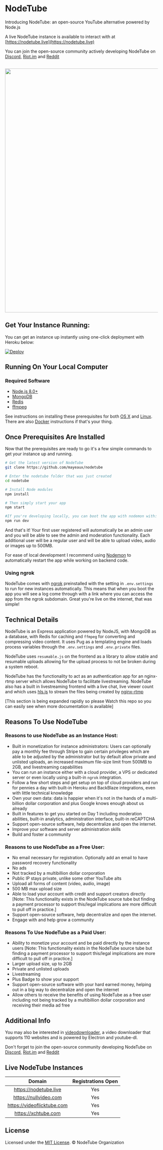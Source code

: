# NodeTube
Introducing NodeTube: an open-source YouTube alternative powered by Node.js

A live NodeTube instance is available to interact with at [https://nodetube.live](https://nodetube.live)

You can join the open-source community actively developing NodeTube on [Discord](https://discord.gg/ejGah8H), [Riot.im](https://riot.im/app/#/room/#nodetube:matrix.org) and [Reddit](https://reddit.com/r/nodetube)

<br>

<img src="https://user-images.githubusercontent.com/7200471/71718920-f46a9400-2dd9-11ea-8932-3b0314ec9c4e.png" width="800" >

## Get Your Instance Running:

You can get an instance up instantly using one-click deployment with Heroku below:

[![Deploy](https://www.herokucdn.com/deploy/button.png)](https://heroku.com/deploy?template=https://github.com/mayeaux/nodetube)

## Running On Your Local Computer

### Required Software
- [Node.js 8.0+](https://nodejs.org/en/download/)
- [MongoDB](https://www.mongodb.org/downloads)
- [Redis](https://redis.io/download)
- [ffmpeg](https://www.ffmpeg.org/download.html)

See instructions on installing these prerequisites for both [OS X](https://github.com/mayeaux/nodetube/wiki/Installation-Instructions---OS-X) and [Linux](https://github.com/mayeaux/nodetube/wiki/Installation-Instructions---Linux). There are also [Docker](https://github.com/mayeaux/nodetube/wiki/Docker) instructions if that's your thing.

Once Prerequisites Are Installed
---------------

Now that the prerequisites are ready to go it's a few simple commands to get your instance up and running.

```bash
# Get the latest version of NodeTube
git clone https://github.com/mayeaux/nodetube

# Enter the nodetube folder that was just created
cd nodetube

# Install Node modules
npm install

# Then simply start your app
npm start

#If you're developing locally, you can boot the app with nodemon with:
npm run dev
```

And that's it! Your first user registered will automatically be an admin user and you will be able to see the admin and moderation functionality. Each additional user will be a regular user and will be able to upload video, audio or images up to 500MB.

For ease of local development I recommend using [Nodemon](https://github.com/remy/nodemon) to automatically restart the app while working on backend code.

### Using ngrok
NodeTube comes with [ngrok](https://ngrok.com) preinstalled with the setting in `.env.settings` to run for new instances automatically. This means that when you boot the app you will see a log come through with a link where you can access the app from the ngrok subdomain. Great you're live on the internet, that was simple!

## Technical Details

NodeTube is an Express application powered by NodeJS, with MongoDB as a database, with Redis for caching and `ffmpeg` for converting and compressing video content. It uses Pug as a templating engine and loads process variables through the `.env.settings` and `.env.private` files.

NodeTube uses `resumable.js` on the frontend as a library to allow stable and resumable uploads allowing for the upload process to not be broken during a system reboot.

NodeTube has the functionality to act as an authentication app for an nginx-rtmp server which allows NodeTube to facilitate livestreaming. NodeTube also has a built in livestreaming frontend with a live chat, live viewer count and which uses      [hls.js](https://github.com/video-dev/hls.js/)  to stream the files being created by [nginx-rtmp](https://github.com/arut/nginx-rtmp-module)


[This section is being expanded rapidly so please Watch this repo so you can easily see when more documentation is available]

## Reasons To Use NodeTube
### Reasons to use NodeTube as an Instance Host:
- Built in monetization for instance administrators: Users can optionally pay a monthly fee through Stripe to gain certain privileges which are able to be adjusted by the administrator but by default allow private and unlisted uploads, an increased maximum file-size limit from 500MB to 2GB, and livestreaming capabilities
- You can run an instance either with a cloud provider, a VPS or dedicated server or even locally using a built-in `ngrok` integration.
- Follow a few short steps and get setup on top of cloud providers and run for pennies a day with built-in Heroku and BackBlaze integrations, even with little technical knowledge
- Own your own data: data is happier when it's not in the hands of a multi-billion dollar corporation and plus Google knows enough about us already
- Built in features to get you started on Day 1 including moderation abilities, built-in analytics, administration interface, built-in reCAPTCHA
- Support open-source software, help decentralize and open the internet.
- Improve your software and server administration skills
- Build and foster a community

### Reasons to use NodeTube as a Free User:
- No email necessary for registration. Optionally add an email to have password recovery functionality
- No ads
- Not tracked by a multibillion dollar corporation
- Public IP stays private, unlike some other YouTube alts
- Upload all forms of content (video, audio, image)
- 500 MB max upload size
- Able to load your account with credit and support creators directly [Note: This functionality exists in the NodeTube source tube but finding a payment processor to support this/legal implications are more difficult to pull off in practice.]
- Support open-source software, help decentralize and open the internet.
- Engage with and help grow a community

### Reasons To Use NodeTube as a Paid User:
- Ability to monetize your account and be paid directly by the instance users [Note: This functionality exists in the NodeTube source tube but finding a payment processor to support this/legal implications are more difficult to pull off in practice.]
- Larger upload size, up to 2GB
- Private and unlisted uploads
- Livestreaming
- Plus Badge to show your support
- Support open-source software with your hard earned money, helping out in a big way to decentralize and open the internet
- Allow others to receive the benefits of using NodeTube as a free user including not being tracked by a multibillion dollar corporation and receiving their media ad free

## Additional Info

You may also be interested in [videodownloader](https://github.com/mayeaux/videodownloader), a video downloader that supports 110 websites and is powered by Electron and youtube-dl.

Don't forget to join the open-source community developing NodeTube on [Discord](https://discord.gg/ejGah8H), [Riot.im](https://riot.im/app/#/room/#nodetube:matrix.org) and [Reddit](https://reddit.com/r/nodetube)

## Live NodeTube Instances

Domain | Registrations Open 
:---: | :---: 
https://nodetube.live | Yes 
https://nullvideo.com| Yes 
https://videoflicktube.com| Yes 
https://xchtube.com| Yes 

License
-------

Licensed under the [MIT License](LICENSE.md). &copy; NodeTube Organization
